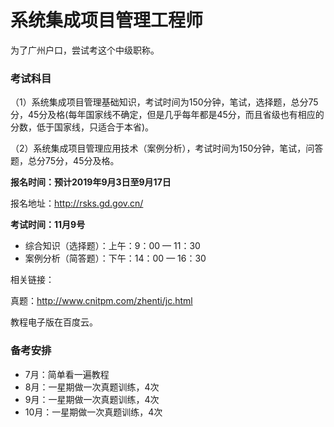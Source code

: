 # 系统集成项目管理工程师

为了广州户口，尝试考这个中级职称。

### 考试科目

（1）系统集成项目管理基础知识，考试时间为150分钟，笔试，选择题，总分75分，45分及格(每年国家线不确定，但是几乎每年都是45分，而且省级也有相应的分数，低于国家线，只适合于本省)。

（2）系统集成项目管理应用技术（案例分析），考试时间为150分钟，笔试，问答题，总分75分，45分及格。

**报名时间：预计2019年9月3日至9月17日**

报名地址：http://rsks.gd.gov.cn/

**考试时间：11月9号**

- 综合知识（选择题）：上午：9：00 — 11：30
- 案例分析（简答题）：下午：14：00 — 16：30

相关链接：

真题：http://www.cnitpm.com/zhenti/jc.html

教程电子版在百度云。

### 备考安排

- 7月：简单看一遍教程
- 8月：一星期做一次真题训练，4次
- 9月：一星期做一次真题训练，4次
- 10月：一星期做一次真题训练，4次